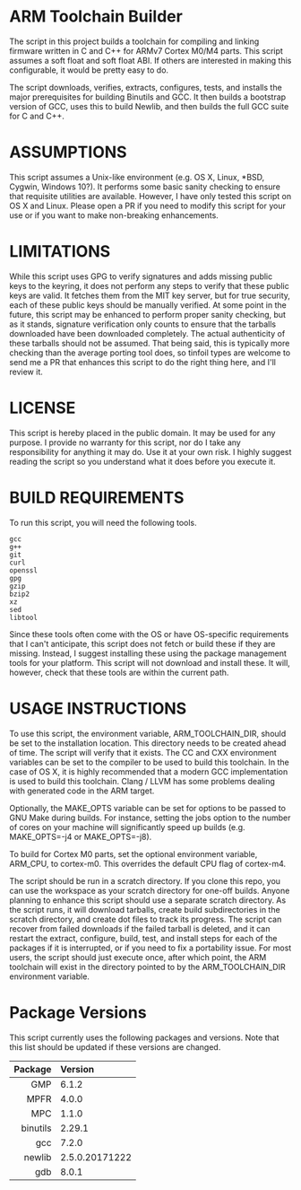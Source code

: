 ARM Toolchain Builder
=====================

The script in this project builds a toolchain for compiling and linking firmware
written in C and C++ for ARMv7 Cortex M0/M4 parts.  This script assumes a soft
float and soft float ABI.  If others are interested in making this configurable,
it would be pretty easy to do.

The script downloads, verifies, extracts, configures, tests, and installs the
major prerequisites for building Binutils and GCC.  It then builds a bootstrap
version of GCC, uses this to build Newlib, and then builds the full GCC suite
for C and C++.

ASSUMPTIONS
===========

This script assumes a Unix-like environment (e.g. OS X, Linux, *BSD, Cygwin,
Windows 10?).  It performs some basic sanity checking to ensure that requisite
utilities are available.  However, I have only tested this script on OS X and
Linux.  Please open a PR if you need to modify this script for your use or if
you want to make non-breaking enhancements.

LIMITATIONS
===========

While this script uses GPG to verify signatures and adds missing public keys to
the keyring, it does not perform any steps to verify that these public keys are
valid.  It fetches them from the MIT key server, but for true security, each of
these public keys should be manually verified.  At some point in the future,
this script may be enhanced to perform proper sanity checking, but as it stands,
signature verification only counts to ensure that the tarballs downloaded have
been downloaded completely.  The actual authenticity of these tarballs should
not be assumed.  That being said, this is typically more checking than the
average porting tool does, so tinfoil types are welcome to send me a PR that
enhances this script to do the right thing here, and I'll review it.

LICENSE
=======

This script is hereby placed in the public domain.  It may be used for any
purpose.  I provide no warranty for this script, nor do I take any
responsibility for anything it may do.  Use it at your own risk.  I highly
suggest reading the script so you understand what it does before you execute it.

BUILD REQUIREMENTS
==================

To run this script, you will need the following tools.

    gcc
    g++
    git
    curl
    openssl
    gpg
    gzip
    bzip2
    xz
    sed
    libtool

Since these tools often come with the OS or have OS-specific requirements that I
can't anticipate, this script does not fetch or build these if they are missing.
Instead, I suggest installing these using the package management tools for your
platform.  This script will not download and install these.  It will, however,
check that these tools are within the current path.

USAGE INSTRUCTIONS
==================

To use this script, the environment variable, ARM_TOOLCHAIN_DIR, should be set
to the installation location.  This directory needs to be created ahead of time.
The script will verify that it exists.  The CC and CXX environment variables can
be set to the compiler to be used to build this toolchain.  In the case of OS X,
it is highly recommended that a modern GCC implementation is used to build this
toolchain.  Clang / LLVM has some problems dealing with generated code in the
ARM target.

Optionally, the MAKE_OPTS variable can be set for options to be passed to GNU
Make during builds.  For instance, setting the jobs option to the number of
cores on your machine will significantly speed up builds (e.g. MAKE_OPTS=-j4 or
MAKE_OPTS=-j8).

To build for Cortex M0 parts, set the optional environment variable, ARM_CPU, to
cortex-m0.  This overrides the default CPU flag of cortex-m4.

The script should be run in a scratch directory.  If you clone this repo, you
can use the workspace as your scratch directory for one-off builds.  Anyone
planning to enhance this script should use a separate scratch directory.  As the
script runs, it will download tarballs, create build subdirectories in the
scratch directory, and create dot files to track its progress.  The script can
recover from failed downloads if the failed tarball is deleted, and it can
restart the extract, configure, build, test, and install steps for each of the
packages if it is interrupted, or if you need to fix a portability issue.  For
most users, the script should just execute once, after which point, the ARM
toolchain will exist in the directory pointed to by the ARM_TOOLCHAIN_DIR
environment variable.

Package Versions
================

This script currently uses the following packages and versions.  Note that this
list should be updated if these versions are changed.

| Package      | Version              |
|-------------:|:---------------------|
| GMP          | 6.1.2                |
| MPFR         | 4.0.0                |
| MPC          | 1.1.0                |
| binutils     | 2.29.1               |
| gcc          | 7.2.0                |
| newlib       | 2.5.0.20171222       |
| gdb          | 8.0.1                |

